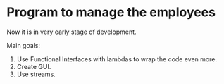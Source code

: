 # Program to manage the employees

Now it is in very early stage of development. 

Main goals:
1. Use Functional Interfaces with lambdas to wrap the code even more.
2. Create GUI.
3. Use streams.
